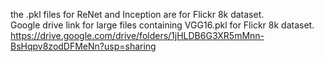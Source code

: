 the .pkl files for ReNet and Inception are for Flickr 8k dataset.</br>
Google drive link for large files containing VGG16.pkl for Flickr 8k dataset.</br>
https://drive.google.com/drive/folders/1jHLDB6G3XR5mMnn-BsHqpv8zodDFMeNn?usp=sharing</br>

